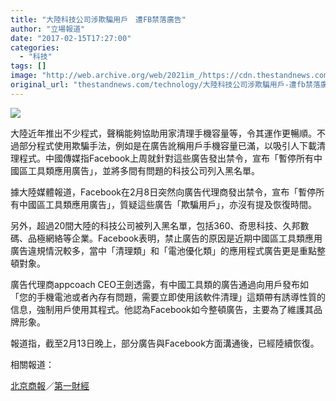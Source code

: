 ```yaml
---
title: "大陸科技公司涉欺騙用戶　遭FB禁落廣告"
author: "立場報道"
date: "2017-02-15T17:27:00"
categories:
  - "科技"
tags: []
image: "http://web.archive.org/web/2021im_/https://cdn.thestandnews.com/media/photos/cache/fb-ban-01_9IMNz_1200x0.png"
original_url: "thestandnews.com/technology/大陸科技公司涉欺騙用戶-遭fb禁落廣告"
---
```

![](http://web.archive.org/web/2021im_/https://cdn.thestandnews.com/media/photos/cache/fb-ban-01_9IMNz_1200x0.png)

大陸近年推出不少程式，聲稱能夠協助用家清理手機容量等，令其運作更暢順。不過部分程式使用欺騙手法，例如是在廣告訛稱用戶手機容量已滿，以吸引人下載清理程式。中國傳媒指Facebook上周就針對這些廣告發出禁令，宣布「暫停所有中國區工具類應用廣告」，並將多間有問題的科技公司列入黑名單。

據大陸媒體報道，Facebook在2月8日突然向廣告代理商發出禁令，宣布「暫停所有中國區工具類應用廣告」，質疑這些廣告「欺騙用戶」，亦沒有提及恢復時間。

另外，超過20間大陸的科技公司被列入黑名單，包括360、奇思科技、久邦數碼、品極網絡等企業。Facebook表明，禁止廣告的原因是近期中國區工具類應用廣告違規情況較多，當中「清理類」和「電池優化類」的應用程式廣告更是重點整頓對象。

廣告代理商appcoach CEO王劍透露，有中國工具類的廣告通過向用戶發布如「您的手機電池或者內存有問題，需要立即使用該軟件清理」這類帶有誘導性質的信息，強制用戶使用其程式。他認為Facebook如今整頓廣告，主要為了維護其品牌形象。

報道指，截至2月13日晚上，部分廣告與Facebook方面溝通後，已經陸續恢復。

相關報道：

[北京商報](http://web.archive.org/web/20210628110314/http://news.xinhuanet.com/tech/2017-02/09/c_1120434470.htm)／[第一財經](http://web.archive.org/web/20210628110314/http://www.yicai.com/news/5223814.html)